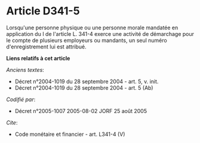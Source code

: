 # Article D341-5

Lorsqu'une personne physique ou une personne morale mandatée en application du I de l'article L. 341-4 exerce une activité de
démarchage pour le compte de plusieurs employeurs ou mandants, un seul numéro d'enregistrement lui est attribué.

**Liens relatifs à cet article**

_Anciens textes_:

  - Décret n°2004-1019 du 28 septembre 2004 - art. 5, v. init.
  - Décret n°2004-1019 du 28 septembre 2004 - art. 5 (Ab)

_Codifié par_:

  - Décret n°2005-1007 2005-08-02 JORF 25 août 2005

_Cite_:

  - Code monétaire et financier - art. L341-4 (V)
